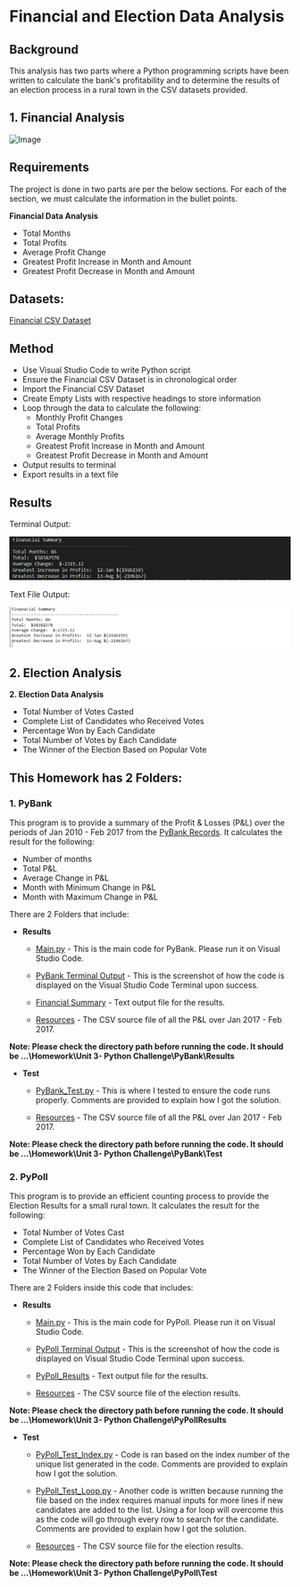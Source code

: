 # Financial and Election Data Analysis

## Background 

This analysis has two parts where a Python programming scripts have been written to calculate the bank's profitability and to determine the results of an election process in a rural town in the CSV datasets provided. 

## 1. Financial Analysis

![Image](https://3fssfi2d8cso2spw9o1uumfp-wpengine.netdna-ssl.com/wp-content/uploads/2020/09/shutterstock_362054459-1536x1038.jpg)

## Requirements

The project is done in two parts are per the below sections.  For each of the section, we must calculate the information in the bullet points.

 **Financial Data Analysis**
* Total Months
* Total Profits
* Average Profit Change
* Greatest Profit Increase in Month and Amount
* Greatest Profit Decrease in Month and Amount

## Datasets:

[Financial CSV Dataset](https://github.com/cecileung1208/Financial-and-Election-Data-Analysis/blob/main/Financial%20Analysis/Resources/Financial_Data.csv)

## Method
* Use Visual Studio Code to write Python script
* Ensure the Financial CSV Dataset is in chronological order
* Import the Financial CSV Dataset
* Create Empty Lists with respective headings to store information
 * Loop through the data to calculate the following:
    * Monthly Profit Changes
    * Total Profits
    * Average Monthly Profits
    * Greatest Profit Increase in Month and Amount
    * Greatest Profit Decrease in Month and Amount
* Output results to terminal
* Export results in a text file

## Results

Terminal Output:

![Image](https://github.com/cecileung1208/Financial-and-Election-Data-Analysis/blob/main/Images/Financial%20Results%20Terminal%20Output.png)

Text File Output:

![Image](https://github.com/cecileung1208/Financial-and-Election-Data-Analysis/blob/main/Images/Financial%20Results%20Text%20Output.png)


## 2. Election Analysis



        
 **2.  Election Data Analysis**
 * Total Number of Votes Casted
 * Complete List of Candidates who Received Votes
 * Percentage Won by Each Candidate
 * Total Number of Votes by Each Candidate
 * The Winner of the Election Based on Popular Vote




## **This Homework has 2 Folders:**

### **1.  PyBank**

This program is to provide a summary of the Profit & Losses (P&L) over the periods of Jan 2010 - Feb 2017 from the [PyBank Records](https://github.com/cecileung1208/Py-Me-Up-Charlie/blob/main/PyBank/Results/Resources/PyBank_Resources_budget_data.csv).  It calculates the result for the following:
*    Number of months
*    Total P&L
*    Average Change in P&L
*    Month with Minimum Change in P&L
*    Month with Maximum Change in P&L


There are 2 Folders that include:

* **Results**
    
    *   [Main.py](https://github.com/cecileung1208/Py-Me-Up-Charlie/blob/main/PyBank/Results/main.py) - This is the main code for PyBank.  Please run it on Visual Studio Code.
    
    *   [PyBank Terminal Output](https://github.com/cecileung1208/Py-Me-Up-Charlie/blob/main/PyBank/Results/PyBank%20-%20Terminal%20Output.docx) - This is the screenshot of how the code is displayed on the Visual Studio Code Terminal upon success.
    
    *   [Financial Summary](https://github.com/cecileung1208/Py-Me-Up-Charlie/blob/main/PyBank/Results/Financial_Summary.txt) - Text output file for the results.
    
    *   [Resources](https://github.com/cecileung1208/Py-Me-Up-Charlie/tree/main/PyBank/Results/Resources) - The CSV source file of all the P&L over Jan 2017 - Feb 2017.

**Note:  Please check the directory path before running the code.  It should be ...\Homework\Unit 3- Python Challenge\PyBank\Results**

* **Test**

    *   [PyBank_Test.py](https://github.com/cecileung1208/Py-Me-Up-Charlie/blob/main/PyBank/Test/PyBank_Test.py) - This is where I tested to ensure the code runs properly.  Comments are provided to explain how I got the solution.
    
    *  [Resources](https://github.com/cecileung1208/Py-Me-Up-Charlie/tree/main/PyBank/Test/Resources) - The CSV source file of all the P&L over Jan 2017 - Feb 2017.

**Note:  Please check the directory path before running the code.  It should be ...\Homework\Unit 3- Python Challenge\PyBank\Test**

### **2.  PyPoll**

This program is to provide an efficient counting process to provide the Election Results for a small rural town.  It calculates the result for the following:
* Total Number of Votes Cast
* Complete List of Candidates who Received Votes
* Percentage Won by Each Candidate
* Total Number of Votes by Each Candidate
* The Winner of the Election Based on Popular Vote

There are 2 Folders inside this code that includes:

* **Results**
    
    *  [Main.py](https://github.com/cecileung1208/Py-Me-Up-Charlie/blob/main/PyPoll/Results/main.py) - This is the main code for PyPoll.  Please run it on Visual Studio Code.
    
    *  [PyPoll Terminal Output](https://github.com/cecileung1208/Py-Me-Up-Charlie/blob/main/PyPoll/Results/PyPoll%20-%20Terminal%20Output.docx) - This is the screenshot of how the code is displayed on Visual Studio Code Terminal upon success.
    
    *  [PyPoll_Results](https://github.com/cecileung1208/Py-Me-Up-Charlie/blob/main/PyPoll/Results/PyPoll_Results.txt) - Text output file for the results.
    
    *  [Resources](https://github.com/cecileung1208/Py-Me-Up-Charlie/tree/main/PyPoll/Results/Resources) - The CSV source file of the election results.

**Note:  Please check the directory path before running the code.  It should be ...\Homework\Unit 3- Python Challenge\PyPollResults**


* **Test**

    *   [PyPoll_Test_Index.py](https://github.com/cecileung1208/Py-Me-Up-Charlie/blob/main/PyPoll/Test/Py_Poll_Test_Index.py) - Code is ran based on the index number of the unique list generated in the code.  Comments are provided to explain how I got the solution.
    
    *   [PyPoll_Test_Loop.py](https://github.com/cecileung1208/Py-Me-Up-Charlie/blob/main/PyPoll/Test/PyPoll_Test_Loop.py) - Another code is written because running the file based on the index requires manual inputs for more lines if new candidates are added to the list.  Using a for loop will overcome this as the code will go through every row to search for the candidate.  Comments are provided to explain how I got the solution.
    
    *    [Resources](https://github.com/cecileung1208/Py-Me-Up-Charlie/tree/main/PyPoll/Test/Resources) - The CSV source file for the election results.

**Note:  Please check the directory path before running the code.  It should be ...\Homework\Unit 3- Python Challenge\PyPoll\Test**
